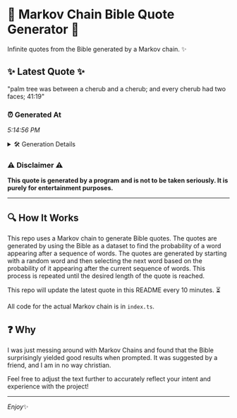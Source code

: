 # 📖 Markov Chain Bible Quote Generator 📖

Infinite quotes from the Bible generated by a Markov chain. ✨

## ✨ Latest Quote ✨
"palm tree was between a cherub and a cherub; and every cherub had two faces; 41:19"

### ⏰ Generated At
*5:14:56 PM*

<details>
    <summary>🛠️ Generation Details</summary>
    <p>
        <strong>🌱 Seed:</strong> palm<br>
        <strong>🔄 Iterations:</strong> 15<br>
        <strong>📜 Context History:</strong><br>[ palm ]: tree<br>[ palm, tree ]: was<br>[ palm, tree, was ]: between<br>[ palm, tree, was, between ]: a<br>[ palm, tree, was, between, a ]: cherub<br>[ palm, tree, was, between, a, cherub ]: and<br>[ tree, was, between, a, cherub, and ]: a<br>[ was, between, a, cherub, and, a ]: cherub;<br>[ between, a, cherub, and, a, cherub; ]: and<br>[ a, cherub, and, a, cherub;, and ]: every<br>[ cherub, and, a, cherub;, and, every ]: cherub<br>[ and, a, cherub;, and, every, cherub ]: had<br>[ a, cherub;, and, every, cherub, had ]: two<br>[ cherub;, and, every, cherub, had, two ]: faces;<br>[ and, every, cherub, had, two, faces; ]: 41:19<br>
    </p>
</details>

### ⚠️ Disclaimer ⚠️
**This quote is generated by a program and is not to be taken seriously. It is purely for entertainment purposes.**

---

## 🔍 How It Works

This repo uses a Markov chain to generate Bible quotes. The quotes are generated by using the Bible as a dataset to find the probability of a word appearing after a sequence of words. The quotes are generated by starting with a random word and then selecting the next word based on the probability of it appearing after the current sequence of words. This process is repeated until the desired length of the quote is reached.

This repo will update the latest quote in this README every 10 minutes. ⏳

All code for the actual Markov chain is in `index.ts`.

## ❓ Why

I was just messing around with Markov Chains and found that the Bible surprisingly yielded good results when prompted. 
It was suggested by a friend, and I am in no way christian.

Feel free to adjust the text further to accurately reflect your intent and experience with the project!

---

*Enjoy*✨
